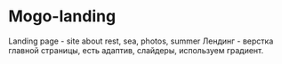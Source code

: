 # Mogo-landing
Landing page - site about rest, sea, photos, summer
Лендинг - верстка главной страницы, есть адаптив, слайдеры, используем градиент. 
